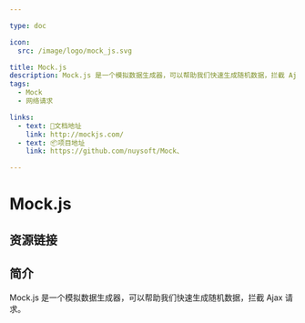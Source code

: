 ```yaml
---

type: doc

icon:
  src: /image/logo/mock_js.svg

title: Mock.js
description: Mock.js 是一个模拟数据生成器，可以帮助我们快速生成随机数据，拦截 Ajax 请求。
tags:
  - Mock
  - 网络请求

links:
  - text: 📖文档地址
    link: http://mockjs.com/
  - text: 📦项目地址
    link: https://github.com/nuysoft/Mock、

---
```


<ShowLogo />

# Mock.js

<ShowTags />

<ShowBreadcrumb />

## 资源链接

<ShowLinks />

## 简介

Mock.js 是一个模拟数据生成器，可以帮助我们快速生成随机数据，拦截 Ajax 请求。
